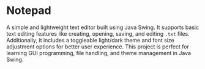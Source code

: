 # Notepad
A simple and lightweight text editor built using Java Swing. It supports basic text editing features like creating, opening, saving, and editing `.txt` files. Additionally, it includes a toggleable light/dark theme and font size adjustment options for better user experience. This project is perfect for learning GUI programming, file handling, and theme management in Java Swing.
